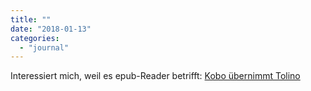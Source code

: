 ```yaml
---
title: ""
date: "2018-01-13"
categories: 
  - "journal"
---
```


Interessiert mich, weil es epub-Reader betrifft: [Kobo übernimmt Tolino](https://www.lesen.net/ebook-news/kobo-uebernimmt-tolino-fragen-und-antworten-35371/)
